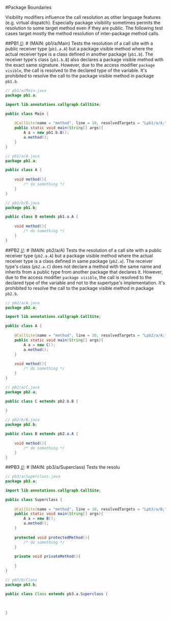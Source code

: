 #Package Boundaries

Visibility modifiers influence the call resolution as other language features (e.g. virtual dispatch).
Especially package visibility sometimes permits the resolution to some target method even if they are
public. The following test cases target mostly the method resolution of inter-package method calls.

##PB1
[//]: # (MAIN: pb1/a/Main)
Tests the resolution of a call site with a public receiver type (```pb1.a.A```) but a package visible method where the
actual receiver type is a class defined in another package (```pb1.b```). The receiver type's class
(```pb1.b.B```) also declares a package visible method with the exact same signature. However,
due to the access modifier ```package visible```, the call is resolved to the declared type of the
variable. It's prohibited to resolve the call to the package visible method in package ```pb1.b```. 
```java
// pb1/a/Main.java
package pb1.a;

import lib.annotations.callgraph.CallSite;

public class Main {
    
    @CallSite(name = "method", line = 10, resolvedTargets = "Lpb1/a/A;", prohibitedTargets = "Lpb1/b/B;")
    public static void main(String[] args){
        A a = new pb1.b.B();
        a.method();
    }   
}
```
```java
// pb1/a/A.java
package pb1.a;

public class A {
    
    void method(){
        /* do something */
    }
}
```
```java
// pb1/b/B.java
package pb1.b;

public class B extends pb1.a.A {
    
    void method(){
        /* do something */
    }
}
```
[//]: # (END)

##PB2
[//]: # (MAIN: pb2/a/A)
Tests the resolution of a call site with a public receiver type (```pb2.a.A```) but a package visible method where the
actual receiver type is a class defined in same package (```pb2.a```). The receiver type's class
(```pb2.a.C```) does not declare a method with the same name and inherits from a public type from another
package that declares it. However, due to the access modifier ```package visible```, the call is resolved
to the declared type of the variable and not to the supertype's implementation. 
It's prohibited to resolve the call to the package visible method in package ```pb2.b```. 
```java
// pb2/a/A.java
package pb2.a;

import lib.annotations.callgraph.CallSite;

public class A {
    
    @CallSite(name = "method", line = 10, resolvedTargets = "Lpb2/a/A;", prohibitedTargets = "Lpb2/b/B;")
    public static void main(String[] args){
        A a = new C();
        a.method();
    }
    
    void method(){
        /* do something */
    }
}
```
```java
// pb2/a/C.java
package pb2.a;

public class C extends pb2.b.B {
    
}
```
```java
// pb2/b/B.java
package pb2.b;

public class B extends pb2.a.A {
    
    void method(){
        /* do something */
    }
}
```
[//]: # (END)

##PB3
[//]: # (MAIN: pb3/a/Superclass)
Tests the resolu
```java
// pb3/a/Superclass.java
package pb3.a;

import lib.annotations.callgraph.CallSite;

public class Superclass {
    
    @CallSite(name = "method", line = 10, resolvedTargets = "Lpb3/a/B;", prohibitedTargets = "Lpb3/a/B;")
    public static void main(String[] args){
        A a = new B();
        a.method();
    }
    
    protected void protectedMethod(){
        /* do something */
    }
    
    private void privateMethod(){
        
    }
}
```
```java
// pb3/b/Class
package pb3.b;

public class Class extends pb3.a.Superclass {
    
    
    
}
```
[//]: # (END)